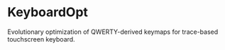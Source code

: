 # KeyboardOpt
Evolutionary optimization of QWERTY-derived keymaps for trace-based touchscreen keyboard.
